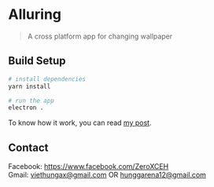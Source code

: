 # Alluring

> A cross platform app for changing wallpaper

## Build Setup

``` bash
# install dependencies
yarn install

# run the app
electron .
```

To know how it work, you can read [my post](https://medium.com/@nguynvithng_34102/the-making-of-a-wallpaper-changing-app-with-electron-and-vue-js-606e66b2a929).

## Contact

Facebook: https://www.facebook.com/ZeroXCEH <br>
Gmail: viethungax@gmail.com OR hunggarena12@gmail.com